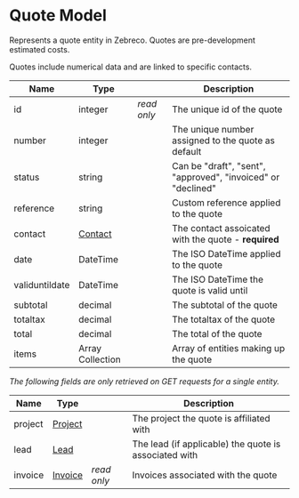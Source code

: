 # Quote Model

Represents a quote entity in Zebreco. Quotes are pre-development estimated costs.

Quotes include numerical data and are linked to specific contacts.


| Name          | Type                      |               | Description                                                   |
|---------------|---------------------------|---------------|---------------------------------------------------------------|
| id            | integer                   | _read only_   | The unique id of the quote                                    |
| number        | integer                   |               | The unique number assigned to the quote as default            |
| status        | string                    |               | Can be "draft", "sent", "approved", "invoiced" or "declined"  |
| reference     | string                    |               | Custom reference applied to the quote                         |
| contact       | [Contact](api-contact.md) |               | The contact assoicated with the quote - **required**          |
| date          | DateTime                  |               | The ISO DateTime applied to the quote                         |
| validuntildate| DateTime                  |               | The ISO DateTime the quote is valid until                     |
| subtotal      | decimal                   |               | The subtotal of the quote                                     |
| totaltax      | decimal                   |               | The totaltax of the quote                                     |
| total         | decimal                   |               | The total of the quote                                        |
| items         | Array Collection          |               | Array of entities making up the quote                         |


*The following fields are only retrieved on GET requests for a single entity.*

| Name      | Type                      |               | Description                                           | 
|-----------|---------------------------|---------------|-------------------------------------------------------|
| project   | [Project](api-project.md) |               | The project the quote is affiliated with              |
| lead      | [Lead](api-lead.md)       |               | The lead (if applicable) the quote is associated with |
| invoice   | [Invoice](api-invoice.md) | _read only_   | Invoices associated with the quote                    |